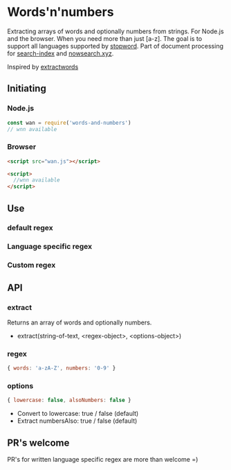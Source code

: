 # Words'n'numbers
Extracting arrays of words and optionally numbers from strings. For Node.js and the browser. When you need more than just [a-z]. The goal is to support all languages supported by [stopword](https://github.com/fergiemcdowall/stopword#language-code). Part of document processing for [search-index](https://github.com/fergiemcdowall/search-index) and [nowsearch.xyz](https://github.com/eklem/nowsearch.xyz).

Inspired by [extractwords](https://github.com/f-a-r-a-z/extractwords)

## Initiating

### Node.js

```javascript
const wan = require('words-and-numbers')
// wnn available
```

### Browser

```html
<script src="wan.js"></script>

<script>
  //wnn available
</script>

```

## Use

### default regex

### Language specific regex

### Custom regex

## API

### extract

Returns an array of words and optionally numbers.

* extract(string-of-text, \<regex-object\>, \<options-object\>)

### regex
```javascript
{ words: 'a-zA-Z', numbers: '0-9' }
```

### options
```javascript
{ lowercase: false, alsoNumbers: false }
```
* Convert to lowercase: true / false (default)
* Extract numbersAlso: true / false (default)

## PR's welcome
PR's for written language specific regex are more than welcome =)

